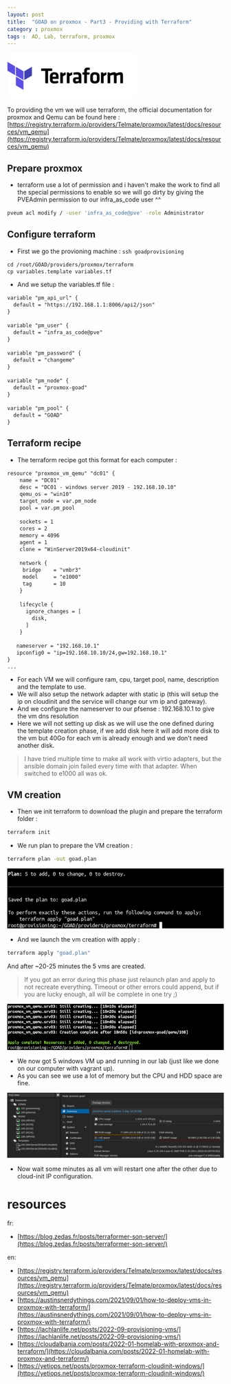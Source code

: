 ```yaml
---
layout: post
title:  "GOAD on proxmox - Part3 - Providing with Terraform"
category : proxmox
tags :  AD, Lab, terraform, proxmox
---
```


![terraform-logo.png](/assets/blog/proxmox/terraform-logo.png)

To providing the vm we will use terraform, the official documentation for proxmox and Qemu can be found here : [https://registry.terraform.io/providers/Telmate/proxmox/latest/docs/resources/vm_qemu](https://registry.terraform.io/providers/Telmate/proxmox/latest/docs/resources/vm_qemu)

## Prepare proxmox

- terraform use a lot of permission and i haven't make the work to find all the special permissions to enable so we will go dirty by giving the PVEAdmin permission to our infra_as_code user ^^

```bash
pveum acl modify / -user 'infra_as_code@pve' -role Administrator
```

## Configure terraform

- First we go the provioning machine : `ssh goadprovisioning`

```
cd /root/GOAD/providers/proxmox/terraform
cp variables.template variables.tf
```

- And we setup the variables.tf file : 

```
variable "pm_api_url" {
  default = "https://192.168.1.1:8006/api2/json"
}

variable "pm_user" {
  default = "infra_as_code@pve"
}

variable "pm_password" {
  default = "changeme"
}

variable "pm_node" {
  default = "proxmox-goad"
}

variable "pm_pool" {
  default = "GOAD"
}
```

## Terraform recipe 

- The terraform recipe got this format for each computer :

```
resource "proxmox_vm_qemu" "dc01" {
    name = "DC01"
    desc = "DC01 - windows server 2019 - 192.168.10.10"
    qemu_os = "win10"
    target_node = var.pm_node
    pool = var.pm_pool

    sockets = 1
    cores = 2
    memory = 4096
    agent = 1
    clone = "WinServer2019x64-cloudinit"

    network {
     bridge    = "vmbr3"
     model     = "e1000"
     tag       = 10
    }

    lifecycle {
      ignore_changes = [
        disk,
      ]
    }

   nameserver = "192.168.10.1"
   ipconfig0 = "ip=192.168.10.10/24,gw=192.168.10.1"
}
...
```

- For each VM we will configure ram, cpu, target pool, name, description and the template to use.
- We will also setup the network adapter with static ip (this will setup the ip on cloudinit and the service will change our vm ip and gateway).
- And we configure the nameserver to our pfsense : 192.168.10.1 to give the vm dns resolution
- Here we will not setting up disk as we will use the one defined during the template creation phase, if we add disk here it will add more disk to the vm but 40Go for each vm is already enough and we don't need another disk.

>I have tried multiple time to make all work with virtio adapters, but the ansible domain join failed every time with that adapter. When switched to e1000 all was ok.

## VM creation

- Then we init terraform to download the plugin and prepare the terraform folder :
```bash
terraform init
```

- We run plan to prepare the VM creation :
```bash
terraform plan -out goad.plan
```

![terraform_plan.png](/assets/blog/proxmox/terraform_plan.png)

- And we launch the vm creation with apply :
```bash
terraform apply "goad.plan"
```

And after ~20-25 minutes the 5 vms are created.

> If you got an error during this phase just relaunch plan and apply to not recreate everything. Timeout or other errors could append, but if you are lucky enough, all will be complete in one try ;)

![terraform_complete.png](/assets/blog/proxmox/terraform_complete.png)

- We now got 5 windows VM up and running in our lab (just like we done on our computer with vagrant up).
- As you can see we use a lot of memory but the CPU and HDD space are fine.

![terraform_complete2.png](/assets/blog/proxmox/terraform_complete2.png)

- Now wait some minutes as all vm will restart one after the other due to cloud-init IP configuration.


# resources

fr:
- [https://blog.zedas.fr/posts/terraformer-son-server/](https://blog.zedas.fr/posts/terraformer-son-server/)

en:
- [https://registry.terraform.io/providers/Telmate/proxmox/latest/docs/resources/vm_qemu](https://registry.terraform.io/providers/Telmate/proxmox/latest/docs/resources/vm_qemu)
- [https://austinsnerdythings.com/2021/09/01/how-to-deploy-vms-in-proxmox-with-terraform/](https://austinsnerdythings.com/2021/09/01/how-to-deploy-vms-in-proxmox-with-terraform/)
- [https://lachlanlife.net/posts/2022-09-provisioning-vms/](https://lachlanlife.net/posts/2022-09-provisioning-vms/)
- [https://cloudalbania.com/posts/2022-01-homelab-with-proxmox-and-terraform/](https://cloudalbania.com/posts/2022-01-homelab-with-proxmox-and-terraform/)
- [https://yetiops.net/posts/proxmox-terraform-cloudinit-windows/](https://yetiops.net/posts/proxmox-terraform-cloudinit-windows/)
